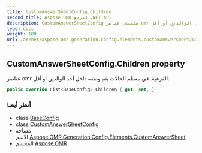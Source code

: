 ```yaml
---
title: CustomAnswerSheetConfig.Children
second_title: Aspose.OMR لمرجع .NET API
description: CustomAnswerSheetConfig ملكية. عناصر omr الفرعية. في معظم الحالات يتم وضعه داخل أحد الوالدين أو أقل.
type: docs
weight: 100
url: /ar/net/aspose.omr.generation.config.elements.customanswersheet/customanswersheetconfig/children/
---
```

## CustomAnswerSheetConfig.Children property

عناصر omr الفرعية. في معظم الحالات يتم وضعه داخل أحد الوالدين أو أقل.

```csharp
public override List<BaseConfig> Children { get; set; }
```

### أنظر أيضا

* class [BaseConfig](../../../aspose.omr.generation.config/baseconfig/)
* class [CustomAnswerSheetConfig](../)
* مساحة الاسم [Aspose.OMR.Generation.Config.Elements.CustomAnswerSheet](../../customanswersheetconfig/)
* المجسم [Aspose.OMR](../../../)


